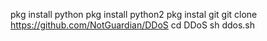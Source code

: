pkg install python
pkg install python2
pkg instal git
git clone https://github.com/NotGuardian/DDoS
cd DDoS
sh ddos.sh
